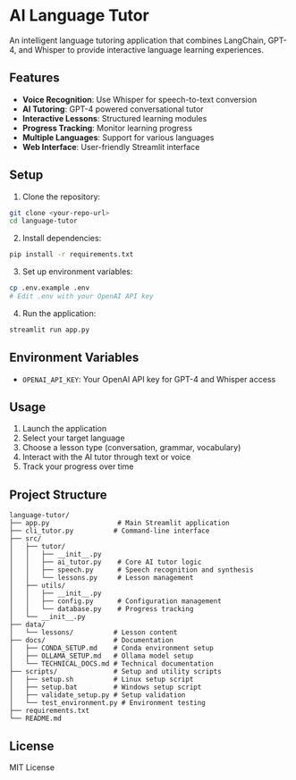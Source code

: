 # AI Language Tutor

An intelligent language tutoring application that combines LangChain, GPT-4, and Whisper to provide interactive language learning experiences.

## Features

- **Voice Recognition**: Use Whisper for speech-to-text conversion
- **AI Tutoring**: GPT-4 powered conversational tutor
- **Interactive Lessons**: Structured learning modules
- **Progress Tracking**: Monitor learning progress
- **Multiple Languages**: Support for various languages
- **Web Interface**: User-friendly Streamlit interface

## Setup

1. Clone the repository:
```bash
git clone <your-repo-url>
cd language-tutor
```

2. Install dependencies:
```bash
pip install -r requirements.txt
```

3. Set up environment variables:
```bash
cp .env.example .env
# Edit .env with your OpenAI API key
```

4. Run the application:
```bash
streamlit run app.py
```

## Environment Variables

- `OPENAI_API_KEY`: Your OpenAI API key for GPT-4 and Whisper access

## Usage

1. Launch the application
2. Select your target language
3. Choose a lesson type (conversation, grammar, vocabulary)
4. Interact with the AI tutor through text or voice
5. Track your progress over time

## Project Structure

```
language-tutor/
├── app.py                 # Main Streamlit application
├── cli_tutor.py          # Command-line interface
├── src/
│   ├── tutor/
│   │   ├── __init__.py
│   │   ├── ai_tutor.py    # Core AI tutor logic
│   │   ├── speech.py      # Speech recognition and synthesis
│   │   └── lessons.py     # Lesson management
│   ├── utils/
│   │   ├── __init__.py
│   │   ├── config.py      # Configuration management
│   │   └── database.py    # Progress tracking
│   └── __init__.py
├── data/
│   └── lessons/          # Lesson content
├── docs/                 # Documentation
│   ├── CONDA_SETUP.md    # Conda environment setup
│   ├── OLLAMA_SETUP.md   # Ollama model setup
│   └── TECHNICAL_DOCS.md # Technical documentation
├── scripts/              # Setup and utility scripts
│   ├── setup.sh          # Linux setup script
│   ├── setup.bat         # Windows setup script
│   ├── validate_setup.py # Setup validation
│   └── test_environment.py # Environment testing
├── requirements.txt
└── README.md
```

## License

MIT License
